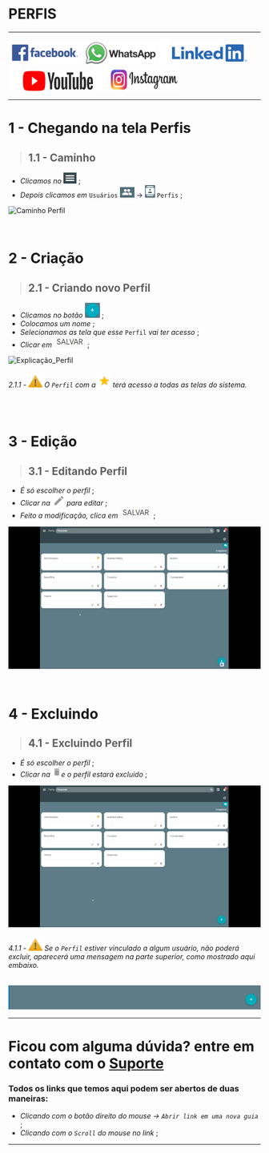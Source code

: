 # PERFIS

---

 [![Facebook](https://raw.githubusercontent.com/Makesystem/manuais/main/webccrm/telas/img_padrao/facebookescrito.png)](https://www.facebook.com/MakeSystem/)
 [![WhatsApp](https://raw.githubusercontent.com/Makesystem/manuais/main/webccrm/telas/img_padrao/whatsapp.png)](https://api.whatsapp.com/send?phone=555130661344)
 ![](https://raw.githubusercontent.com/Makesystem/manuais/main/webccrm/telas/img_padrao/divisor.png)
 [![Linkedin](https://raw.githubusercontent.com/Makesystem/manuais/main/webccrm/telas/img_padrao/linkedin.png)](https://www.linkedin.com/company/makesystem/)
 ![](https://raw.githubusercontent.com/Makesystem/manuais/main/webccrm/telas/img_padrao/divisor.png)
 [![YouTube](https://raw.githubusercontent.com/Makesystem/manuais/main/webccrm/telas/img_padrao/ytbee.png)](https://youtu.be/mZ81nXlImfc?t=88)
 ![](https://raw.githubusercontent.com/Makesystem/manuais/main/webccrm/telas/img_padrao/divisor.png)
 [![Instagram](https://raw.githubusercontent.com/Makesystem/manuais/main/webccrm/telas/img_padrao/instagram.png)](https://www.instagram.com/makesystem_sistemas/)

 ---

  # 1 - Chegando na tela Perfis
 >## __1.1 - Caminho__
 * _Clicamos no_ ![menu()](https://raw.githubusercontent.com/Makesystem/manuais/main/webccrm/telas/img_padrao/menu.png) ;
 * _Depois clicamos em_ `Usuários` ![Usuários](https://raw.githubusercontent.com/Makesystem/manuais/main/webccrm/telas/img_padrao/usuarios.png) ->  ![Perfis](https://raw.githubusercontent.com/Makesystem/manuais/main/webccrm/telas/img_padrao/perfis.png) `Perfis` ;
  
![Caminho Perfil](https://github.com/Makesystem/manuais/raw/main/webccrm/telas/separacao_tela/tela_perfis/caminho.gif)

<br />

# 2 - Criação
>## __2.1 - Criando novo Perfil__
* _Clicamos no botão_ ![Btn_Add](https://raw.githubusercontent.com/Makesystem/manuais/main/webccrm/telas/img_padrao/add.png) ;
* _Colocamos um nome_ ;
* _Selecionamos as tela que esse_ `Perfil` _vai ter acesso_ ;
* _Clicar em_ ![Salvar](https://raw.githubusercontent.com/Makesystem/manuais/main/webccrm/telas/img_padrao/salvar.png) ;
  
![Explicação_Perfil](https://github.com/Makesystem/manuais/raw/main/webccrm/telas/separacao_tela/tela_perfis/explicacaoPerfil.gif)

###### 2.1.1 - ![Warning](https://raw.githubusercontent.com/Makesystem/manuais/main/webccrm/telas/img_padrao/waarning.png) O `Perfil` com a ![Perfil_adm](https://raw.githubusercontent.com/Makesystem/manuais/main/webccrm/telas/separacao_tela/tela_perfis/adm.png) terá acesso a todas as telas do sistema.

<br />

# 3 - Edição
>## __3.1 - Editando Perfil__
* _É só escolher o perfil_ ;
* _Clicar na_ ![Caneta](https://raw.githubusercontent.com/Makesystem/manuais/main/webccrm/telas/img_padrao/caneta.png) _para editar_ ;
* _Feito a modificação, clica em_ ![Salvar](https://raw.githubusercontent.com/Makesystem/manuais/main/webccrm/telas/img_padrao/salvar.png) ;

![Editando_Perfil](https://github.com/Makesystem/manuais/raw/main/webccrm/telas/separacao_tela/tela_perfis/editando.gif)

<br />

# 4 - Excluindo
>## __4.1 - Excluindo Perfil__
* _É só escolher o perfil_ ;
* _Clicar na_ ![Lixeira](https://raw.githubusercontent.com/Makesystem/manuais/main/webccrm/telas/img_padrao/lixeira.png)_e o perfil estará excluido_ ;

![Excluindo_perfil](https://github.com/Makesystem/manuais/raw/main/webccrm/telas/separacao_tela/tela_perfis/excluindo_perfil.gif)

###### 4.1.1 - ![Warning](https://raw.githubusercontent.com/Makesystem/manuais/main/webccrm/telas/img_padrao/waarning.png) Se o `Perfil` estiver vinculado a algum usuário, não poderá excluir, aparecerá uma mensagem na parte superior, como mostrado aqui embaixo.
![Exemplo_Não_Poder_excluir](https://github.com/Makesystem/manuais/raw/main/webccrm/telas/separacao_tela/tela_perfis/erro_ao_excluir.gif)

---

# Ficou com alguma dúvida? entre em contato com o [Suporte](http://api.whatsapp.com/send?1=pt_BR&phone=555130661344)

### Todos os links que temos aqui podem ser abertos de duas maneiras:
* _Clicando com o botão direito do mouse -> `Abrir link em uma nova guia`_ ;
* _Clicando com o `Scroll` do mouse no link_ ;
---
